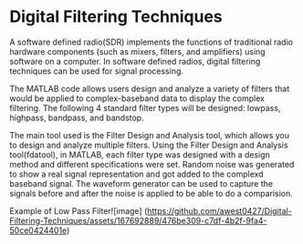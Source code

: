 # Digital Filtering Techniques
A software defined radio(SDR) implements the functions of traditional radio hardware components
(such as mixers, filters, and amplifiers) using software on a computer. In software defined radios, digital filtering techniques can be used for signal processing.

The MATLAB code allows users design and analyze a variety of filters that would be applied to complex-baseband data to display the complex filtering. The following 4 standard filter types will be designed: lowpass, highpass, bandpass, and bandstop. 

The main tool used is the Filter Design and Analysis tool, which allows you to design and analyze multiple filters. Using the Filter Design and Analysis tool(fdatool), in MATLAB, each filter type was designed with a design method and different specifications were set. Random noise was generated to show a real signal representation and got added to the complexd baseband signal. The waveform generator can be used to capture the signals before and after the noise is applied to be able to do a comparision. 

Example of Low Pass Filter![image]
(https://github.com/awest0427/Digital-Filtering-Techniques/assets/167692889/476be309-c7df-4b2f-9fa4-50ce0424401e)
